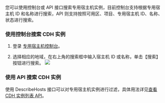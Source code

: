 您可以使用控制台或 API 接口搜索专用宿主机实例，目前控制台支持根据专用宿主机 ID 和名称进行搜索，API 则支持按照可用区、项目、专用宿主机 ID、名称、状态进行搜索。

### 使用控制台搜索 CDH 实例
1. 登录 [专用宿主机控制台](https://console.cloud.tencent.com/cvm/cdh)。

2. 选择相应的地域，在右上角的搜索框中输入宿主机 ID 或名称，单击【搜索】按钮进行搜索。
![](https://main.qcloudimg.com/raw/ec30d15f442736db40f900ea859f5b8a.png)

### 使用 API 搜索 CDH 实例
使用 DescribeHosts 接口可以对专用宿主机实例进行过滤，具体用法详见[查看 CDH 实例列表 API](https://intl.cloud.tencent.com/document/product/213/33279)。

